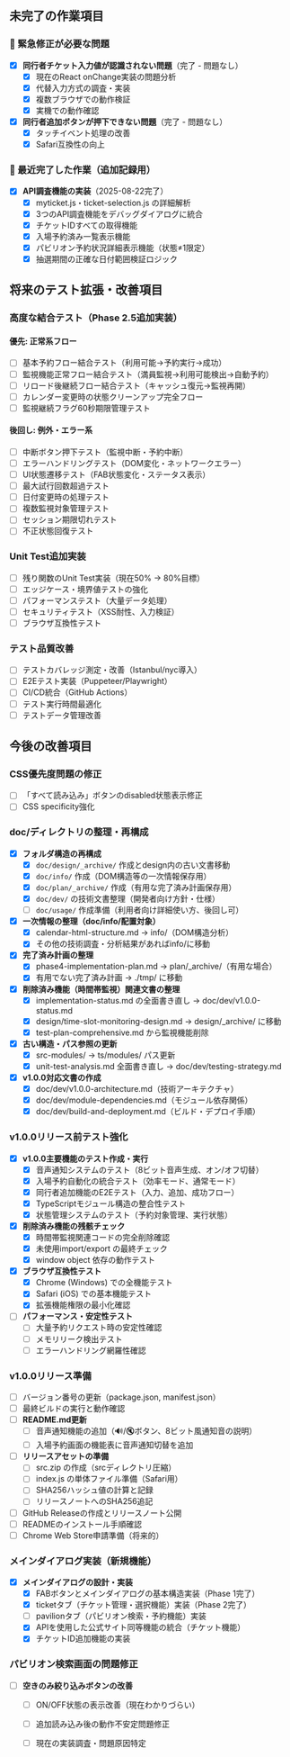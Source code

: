 ## 未完了の作業項目

### 🚨 緊急修正が必要な問題
- [x] **同行者チケット入力値が認識されない問題**（完了 - 問題なし）
  - [x] 現在のReact onChange実装の問題分析
  - [x] 代替入力方式の調査・実装
  - [x] 複数ブラウザでの動作検証
  - [x] 実機での動作確認
- [x] **同行者追加ボタンが押下できない問題**（完了 - 問題なし）
  - [x] タッチイベント処理の改善
  - [x] Safari互換性の向上

### 🎯 最近完了した作業（追加記録用）
- [x] **API調査機能の実装**（2025-08-22完了）
  - [x] myticket.js・ticket-selection.js の詳細解析
  - [x] 3つのAPI調査機能をデバッグダイアログに統合
  - [x] チケットIDすべての取得機能
  - [x] 入場予約済み一覧表示機能
  - [x] パビリオン予約状況詳細表示機能（状態≠1限定）
  - [x] 抽選期間の正確な日付範囲検証ロジック

## 将来のテスト拡張・改善項目

### 高度な結合テスト（Phase 2.5追加実装）
#### 優先: 正常系フロー
- [ ] 基本予約フロー結合テスト（利用可能→予約実行→成功）
- [ ] 監視機能正常フロー結合テスト（満員監視→利用可能検出→自動予約）
- [ ] リロード後継続フロー結合テスト（キャッシュ復元→監視再開）
- [ ] カレンダー変更時の状態クリーンアップ完全フロー
- [ ] 監視継続フラグ60秒期限管理テスト

#### 後回し: 例外・エラー系
- [ ] 中断ボタン押下テスト（監視中断・予約中断）
- [ ] エラーハンドリングテスト（DOM変化・ネットワークエラー）
- [ ] UI状態遷移テスト（FAB状態変化・ステータス表示）
- [ ] 最大試行回数超過テスト
- [ ] 日付変更時の処理テスト
- [ ] 複数監視対象管理テスト
- [ ] セッション期限切れテスト
- [ ] 不正状態回復テスト

### Unit Test追加実装
- [ ] 残り関数のUnit Test実装（現在50% → 80%目標）
- [ ] エッジケース・境界値テストの強化
- [ ] パフォーマンステスト（大量データ処理）
- [ ] セキュリティテスト（XSS耐性、入力検証）
- [ ] ブラウザ互換性テスト

### テスト品質改善
- [ ] テストカバレッジ測定・改善（Istanbul/nyc導入）
- [ ] E2Eテスト実装（Puppeteer/Playwright）
- [ ] CI/CD統合（GitHub Actions）
- [ ] テスト実行時間最適化
- [ ] テストデータ管理改善

## 今後の改善項目

### CSS優先度問題の修正
- [ ] 「すべて読み込み」ボタンのdisabled状態表示修正
- [ ] CSS specificity強化

### doc/ディレクトリの整理・再構成
- [x] **フォルダ構造の再構成**
  - [x] `doc/design/_archive/` 作成とdesign内の古い文書移動
  - [x] `doc/info/` 作成（DOM構造等の一次情報保存用）
  - [x] `doc/plan/_archive/` 作成（有用な完了済み計画保存用）
  - [x] `doc/dev/` の技術文書整理（開発者向け方針・仕様）
  - [ ] `doc/usage/` 作成準備（利用者向け詳細使い方、後回し可）
- [x] **一次情報の整理（doc/info/配置対象）**
  - [x] calendar-html-structure.md → info/（DOM構造分析）
  - [x] その他の技術調査・分析結果があればinfo/に移動
- [x] **完了済み計画の整理**
  - [x] phase4-implementation-plan.md → plan/_archive/（有用な場合）
  - [x] 有用でない完了済み計画 → ./tmp/ に移動
- [x] **削除済み機能（時間帯監視）関連文書の整理**
  - [x] implementation-status.md の全面書き直し → doc/dev/v1.0.0-status.md
  - [x] design/time-slot-monitoring-design.md → design/_archive/ に移動
  - [x] test-plan-comprehensive.md から監視機能削除
- [x] **古い構造・パス参照の更新**  
  - [x] src-modules/ → ts/modules/ パス更新
  - [x] unit-test-analysis.md 全面書き直し → doc/dev/testing-strategy.md
- [x] **v1.0.0対応文書の作成**
  - [x] doc/dev/v1.0.0-architecture.md（技術アーキテクチャ）
  - [x] doc/dev/module-dependencies.md（モジュール依存関係）
  - [x] doc/dev/build-and-deployment.md（ビルド・デプロイ手順）

### v1.0.0リリース前テスト強化
- [x] **v1.0.0主要機能のテスト作成・実行**
  - [x] 音声通知システムのテスト（8ビット音声生成、オン/オフ切替）
  - [x] 入場予約自動化の統合テスト（効率モード、通常モード）
  - [x] 同行者追加機能のE2Eテスト（入力、追加、成功フロー）
  - [x] TypeScriptモジュール構造の整合性テスト
  - [x] 状態管理システムのテスト（予約対象管理、実行状態）
- [x] **削除済み機能の残骸チェック**
  - [x] 時間帯監視関連コードの完全削除確認
  - [x] 未使用import/export の最終チェック
  - [x] window object 依存の動作テスト
- [x] **ブラウザ互換性テスト**
  - [x] Chrome (Windows) での全機能テスト
  - [x] Safari (iOS) での基本機能テスト
  - [x] 拡張機能権限の最小化確認
- [ ] **パフォーマンス・安定性テスト**
  - [ ] 大量予約リクエスト時の安定性確認
  - [ ] メモリリーク検出テスト
  - [ ] エラーハンドリング網羅性確認

### v1.0.0リリース準備
- [ ] バージョン番号の更新（package.json, manifest.json）
- [ ] 最終ビルドの実行と動作確認
- [ ] **README.md更新**
  - [ ] 音声通知機能の追加（🔊/🔇ボタン、8ビット風通知音の説明）
  - [ ] 入場予約画面の機能表に音声通知切替を追加
- [ ] **リリースアセットの準備**
  - [ ] src.zip の作成（srcディレクトリ圧縮）
  - [ ] index.js の単体ファイル準備（Safari用）
  - [ ] SHA256ハッシュ値の計算と記録
  - [ ] リリースノートへのSHA256追記
- [ ] GitHub Releaseの作成とリリースノート公開
- [ ] READMEのインストール手順確認
- [ ] Chrome Web Store申請準備（将来的）

### メインダイアログ実装（新規機能）
- [x] **メインダイアログの設計・実装**
  - [x] FABボタンとメインダイアログの基本構造実装（Phase 1完了）
  - [x] ticketタブ（チケット管理・選択機能）実装（Phase 2完了）
  - [ ] pavilionタブ（パビリオン検索・予約機能）実装
  - [x] APIを使用した公式サイト同等機能の統合（チケット機能）
  - [x] チケットID追加機能の実装

### パビリオン検索画面の問題修正
- [ ] **空きのみ絞り込みボタンの改善**
  - [ ] ON/OFF状態の表示改善（現在わかりづらい）
  - [ ] 追加読み込み後の動作不安定問題修正
  - [ ] 現在の実装調査・問題原因特定

